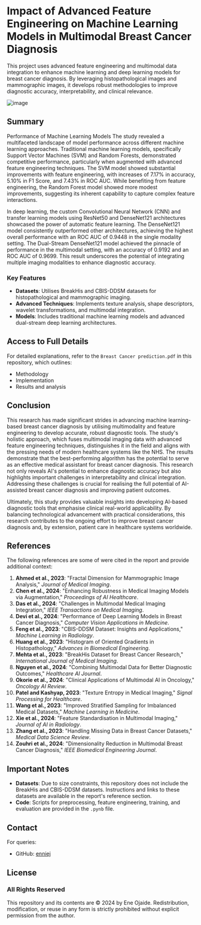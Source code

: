 # Impact of Advanced Feature Engineering on Machine Learning Models in Multimodal Breast Cancer Diagnosis
This project uses advanced feature engineering and multimodal data integration to enhance machine learning and deep learning models for breast cancer diagnosis. By leveraging  histopathological images and mammographic images, it develops robust methodologies to improve diagnostic accuracy, interpretability, and clinical relevance.

![image](https://github.com/user-attachments/assets/baf5892a-e1d5-4a9c-8137-56763779b581)

## **Summary**
Performance of Machine Learning Models
The study revealed a multifaceted landscape of model performance across different machine learning approaches. Traditional machine learning models, specifically Support Vector Machines (SVM) and Random Forests, demonstrated competitive performance, particularly when augmented with advanced feature engineering techniques. The SVM model showed substantial improvements with feature engineering, with increases of 7.17% in accuracy, 5.10% in F1 Score, and 7.43% in ROC AUC. While benefiting from feature engineering, the Random Forest model showed more modest improvements, suggesting its inherent capability to capture complex feature interactions.

In deep learning, the custom Convolutional Neural Network (CNN) and transfer learning models using ResNet50 and DenseNet121 architectures showcased the power of automatic feature learning. The DenseNet121 model consistently outperformed other architectures, achieving the highest overall performance with an ROC AUC of 0.9448 in the single modality setting. The Dual-Stream DenseNet121 model achieved the pinnacle of performance in the multimodal setting, with an accuracy of 0.9192 and an ROC AUC of 0.9699. This result underscores the potential of integrating multiple imaging modalities to enhance diagnostic accuracy.

### **Key Features**
- **Datasets**: Utilises BreakHis and CBIS-DDSM datasets for histopathological and mammographic imaging.
- **Advanced Techniques**: Implements texture analysis, shape descriptors, wavelet transformations, and multimodal integration.
- **Models**: Includes traditional machine learning models and advanced dual-stream deep learning architectures.

## **Access to Full Details**

For detailed explanations, refer to the `Breast Cancer prediction.pdf` in this repository, which outlines:
- Methodology
- Implementation
- Results and analysis

## **Conclusion**
This research has made significant strides in advancing machine learning-based breast cancer diagnosis by utilising multimodality and feature engineering to develop accurate, robust diagnostic tools. The study's holistic approach, which fuses multimodal imaging data with advanced feature engineering techniques, distinguishes it in the field and aligns with the pressing needs of modern healthcare systems like the NHS.
The results demonstrate that the best-performing algorithm has the potential to serve as an effective medical assistant for breast cancer diagnosis. This research not only reveals AI's potential to enhance diagnostic accuracy but also highlights important challenges in interpretability and clinical integration. Addressing these challenges is crucial for realising the full potential of AI-assisted breast cancer diagnosis and improving patient outcomes.

Ultimately, this study provides valuable insights into developing AI-based diagnostic tools that emphasise clinical real-world applicability. By balancing technological advancement with practical considerations, this research contributes to the ongoing effort to improve breast cancer diagnosis and, by extension, patient care in healthcare systems worldwide.

## References

The following references are some of were cited in the report and provide additional context:

1. **Ahmed et al., 2023**: "Fractal Dimension for Mammographic Image Analysis," *Journal of Medical Imaging*.
2. **Chen et al., 2024**: "Enhancing Robustness in Medical Imaging Models via Augmentation," *Proceedings of AI Healthcare*.
3. **Das et al., 2024**: "Challenges in Multimodal Medical Imaging Integration," *IEEE Transactions on Medical Imaging*.
4. **Devi et al., 2024**: "Performance of Deep Learning Models in Breast Cancer Diagnosis," *Computer Vision Applications in Medicine*.
5. **Feng et al., 2023**: "CBIS-DDSM Dataset: Insights and Applications," *Machine Learning in Radiology*.
6. **Huang et al., 2023**: "Histogram of Oriented Gradients in Histopathology," *Advances in Biomedical Engineering*.
7. **Mehta et al., 2023**: "BreakHis Dataset for Breast Cancer Research," *International Journal of Medical Imaging*.
8. **Nguyen et al., 2024**: "Combining Multimodal Data for Better Diagnostic Outcomes," *Healthcare AI Journal*.
9. **Okorie et al., 2024**: "Clinical Applications of Multimodal AI in Oncology," *Oncology AI Review*.
10. **Patel and Kashyap, 2023**: "Texture Entropy in Medical Imaging," *Signal Processing for Healthcare*.
11. **Wang et al., 2023**: "Improved Stratified Sampling for Imbalanced Medical Datasets," *Machine Learning in Medicine*.
12. **Xie et al., 2024**: "Feature Standardisation in Multimodal Imaging," *Journal of AI in Radiology*.
13. **Zhang et al., 2023**: "Handling Missing Data in Breast Cancer Datasets," *Medical Data Science Review*.
14. **Zouhri et al., 2024**: "Dimensionality Reduction in Multimodal Breast Cancer Diagnosis," *IEEE Biomedical Engineering Journal*.

## Important Notes

- **Datasets**: Due to size constraints, this repository does not include the BreakHis and CBIS-DDSM datasets. Instructions and links to these datasets are available in the report's reference section.
- **Code**: Scripts for preprocessing, feature engineering, training, and evaluation are provided in the `.pynb` file.

## Contact

For queries:
- GitHub: [enniej](https://github.com/enniej)

## License

### All Rights Reserved

This repository and its contents are © 2024 by Ene Ojaide. Redistribution, modification, or reuse in any form is strictly prohibited without explicit permission from the author.



